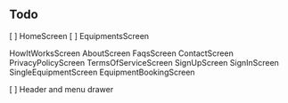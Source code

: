 ## Todo
[ ] HomeScreen
[ ] EquipmentsScreen

HowItWorksScreen
AboutScreen
FaqsScreen
ContactScreen
PrivacyPolicyScreen
TermsOfServiceScreen
SignUpScreen
SignInScreen
SingleEquipmentScreen
EquipmentBookingScreen

[ ] Header and menu drawer


